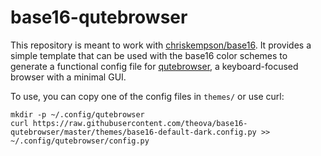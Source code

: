 # base16-qutebrowser

This repository is meant to work with
[chriskempson/base16](https://github.com/chriskempson/base16).
It provides a simple template that can be used with the base16 color schemes to generate a functional config file for
[qutebrowser](https://qutebrowser.org), a keyboard-focused browser with a minimal GUI.

To use, you can copy one of the config files in `themes/` or use curl:

```
mkdir -p ~/.config/qutebrowser
curl https://raw.githubusercontent.com/theova/base16-qutebrowser/master/themes/base16-default-dark.config.py >> ~/.config/qutebrowser/config.py
```
